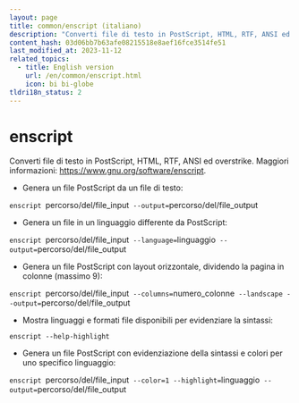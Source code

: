 ```yaml
---
layout: page
title: common/enscript (italiano)
description: "Converti file di testo in PostScript, HTML, RTF, ANSI ed overstrike."
content_hash: 03d06bb7b63afe08215518e8aef16fce3514fe51
last_modified_at: 2023-11-12
related_topics:
  - title: English version
    url: /en/common/enscript.html
    icon: bi bi-globe
tldri18n_status: 2
---
```

# enscript

Converti file di testo in PostScript, HTML, RTF, ANSI ed overstrike.
Maggiori informazioni: <https://www.gnu.org/software/enscript>.

- Genera un file PostScript da un file di testo:

`enscript `<span class="tldr-var badge badge-pill bg-dark-lm bg-white-dm text-white-lm text-dark-dm font-weight-bold">percorso/del/file_input</span>` --output=`<span class="tldr-var badge badge-pill bg-dark-lm bg-white-dm text-white-lm text-dark-dm font-weight-bold">percorso/del/file_output</span>

- Genera un file in un linguaggio differente da PostScript:

`enscript `<span class="tldr-var badge badge-pill bg-dark-lm bg-white-dm text-white-lm text-dark-dm font-weight-bold">percorso/del/file_input</span>` --language=`<span class="tldr-var badge badge-pill bg-dark-lm bg-white-dm text-white-lm text-dark-dm font-weight-bold">linguaggio</span>` --output=`<span class="tldr-var badge badge-pill bg-dark-lm bg-white-dm text-white-lm text-dark-dm font-weight-bold">percorso/del/file_output</span>

- Genera un file PostScript con layout orizzontale, dividendo la pagina in colonne (massimo 9):

`enscript `<span class="tldr-var badge badge-pill bg-dark-lm bg-white-dm text-white-lm text-dark-dm font-weight-bold">percorso/del/file_input</span>` --columns=`<span class="tldr-var badge badge-pill bg-dark-lm bg-white-dm text-white-lm text-dark-dm font-weight-bold">numero_colonne</span>` --landscape --output=`<span class="tldr-var badge badge-pill bg-dark-lm bg-white-dm text-white-lm text-dark-dm font-weight-bold">percorso/del/file_output</span>

- Mostra linguaggi e formati file disponibili per evidenziare la sintassi:

`enscript --help-highlight`

- Genera un file PostScript con evidenziazione della sintassi e colori per uno specifico linguaggio:

`enscript `<span class="tldr-var badge badge-pill bg-dark-lm bg-white-dm text-white-lm text-dark-dm font-weight-bold">percorso/del/file_input</span>` --color=1 --highlight=`<span class="tldr-var badge badge-pill bg-dark-lm bg-white-dm text-white-lm text-dark-dm font-weight-bold">linguaggio</span>` --output=`<span class="tldr-var badge badge-pill bg-dark-lm bg-white-dm text-white-lm text-dark-dm font-weight-bold">percorso/del/file_output</span>
